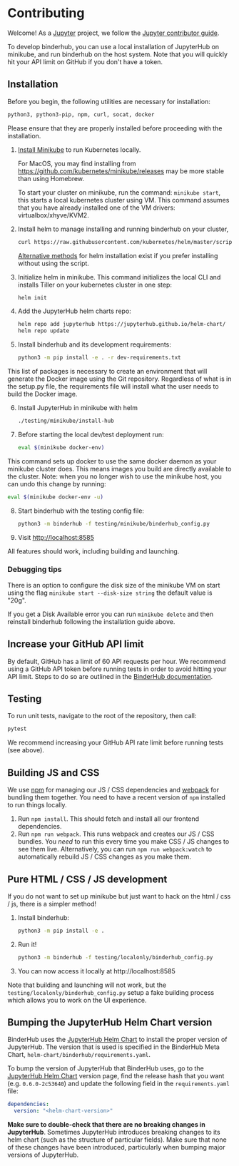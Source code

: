 # Contributing

Welcome! As a [Jupyter](https://jupyter.org) project, we follow the [Jupyter contributor guide](https://jupyter.readthedocs.io/en/latest/contributor/content-contributor.html).

To develop binderhub, you can use a local installation of JupyterHub on minikube,
and run binderhub on the host system.  Note that you will quickly hit your API limit
on GitHub if you don't have a token.

## Installation

Before you begin, the following utilities are necessary for installation:
```bash
python3, python3-pip, npm, curl, socat, docker
```
Please ensure that they are properly installed before proceeding with the installation.

1. [Install Minikube](https://kubernetes.io/docs/tasks/tools/install-minikube/) to run Kubernetes locally.

   For MacOS, you may find installing from https://github.com/kubernetes/minikube/releases may be
   more stable than using Homebrew.

   To start your cluster on minikube, run the command: `minikube start`, this starts a local kubernetes cluster using VM. This command assumes that you have already installed one of the VM drivers: virtualbox/xhyve/KVM2.

2. Install helm to manage installing and running binderhub on your cluster,

   ```bash
   curl https://raw.githubusercontent.com/kubernetes/helm/master/scripts/get | bash
   ```

   [Alternative methods](https://docs.helm.sh/using_helm/#installing-the-helm-client) for helm installation
   exist if you prefer installing without using the script.

3. Initialize helm in minikube. This command initializes the local CLI and installs Tiller on your kubernetes cluster in one step:

   ```bash
   helm init
   ```
4. Add the JupyterHub helm charts repo:

   ```bash
   helm repo add jupyterhub https://jupyterhub.github.io/helm-chart/
   helm repo update
   ```

5. Install binderhub and its development requirements:

    ```bash
    python3 -m pip install -e . -r dev-requirements.txt
    ```

  This list of packages is necessary to create an environment that will generate the Docker image using the Git repository. Regardless of what is in the setup.py file, the requirements file will install what the user needs to build the Docker image.

6. Install JupyterHub in minikube with helm

   ```bash
   ./testing/minikube/install-hub
   ```

7. Before starting the local dev/test deployment run:

   ```bash
   eval $(minikube docker-env)
   ```

  This command sets up docker to use the same docker daemon as your minikube cluster does. This means images you build are directly available to the cluster.
  Note: when you no longer wish to use the minikube host, you can undo this change by running:

   ```bash
   eval $(minikube docker-env -u)
   ```

8. Start binderhub with the testing config file:

    ```bash
    python3 -m binderhub -f testing/minikube/binderhub_config.py
    ```

9. Visit [http://localhost:8585](http://localhost:8585)

All features should work, including building and launching.

### Debugging tips

There is an option to configure the disk size of the minikube VM on start using the flag `minikube start --disk-size string` the default value is "20g".

If you get a Disk Available error you can run `minikube delete` and then reinstall binderhub following the installation guide above.

## Increase your GitHub API limit

By default, GitHub has a limit of 60 API requests per hour. We recommend
using a GitHub API token before running tests
in order to avoid hitting your API limit. Steps to do so are outlined in
the [BinderHub documentation](https://binderhub.readthedocs.io/en/latest/setup-binderhub.html#increase-your-github-api-limit).

## Testing

To run unit tests, navigate to the root of the repository, then call:

   ```bash
   pytest
   ```

We recommend increasing your GitHub API rate limit before running tests (see above).

## Building JS and CSS

We use [npm](https://www.npmjs.com) for managing our JS / CSS dependencies and
[webpack](https://webpack.js.org/) for bundling them together. You need to have
a recent version of `npm` installed to run things locally.

1. Run `npm install`. This should fetch and install all our frontend dependencies.
2. Run `npm run webpack`. This runs webpack and creates our JS / CSS bundles. You
   *need* to run this every time you make CSS / JS changes to see them live. Alternatively,
   you can run `npm run webpack:watch` to automatically rebuild JS / CSS changes as
   you make them.

## Pure HTML / CSS / JS development

If you do not want to set up minikube but just want to hack on the html / css / js,
there is a simpler method!

1. Install binderhub:

   ```bash
   python3 -m pip install -e .
   ```

2. Run it!

   ```bash
   python3 -m binderhub -f testing/localonly/binderhub_config.py
   ```

3. You can now access it locally at http://localhost:8585

Note that building and launching will not work, but the
`testing/localonly/binderhub_config.py` setup a fake building process which
allows you to work on the UI experience.


## Bumping the JupyterHub Helm Chart version

BinderHub uses the [JupyterHub Helm Chart](https://jupyterhub.github.io/helm-chart/)
to install the proper version of JupyterHub. The version that is used is specified
in the BinderHub Meta Chart, `helm-chart/binderhub/requirements.yaml`.

To bump the version of JupyterHub that BinderHub uses, go to the [JupyterHub Helm Chart](https://jupyterhub.github.io/helm-chart/) version page, find the release
hash that you want (e.g. `0.6.0-2c53640`) and update the following field in
the `requirements.yaml` file:

   ```yaml
   dependencies:
     version: "<helm-chart-version>"
   ```

**Make sure to double-check that there are no breaking changes in JupyterHub**.
Sometimes JupyterHub introduces breaking changes to its helm chart (such as the
structure of particular fields). Make sure that none of these changes have been
introduced, particularly when bumping major versions of JupyterHub.
